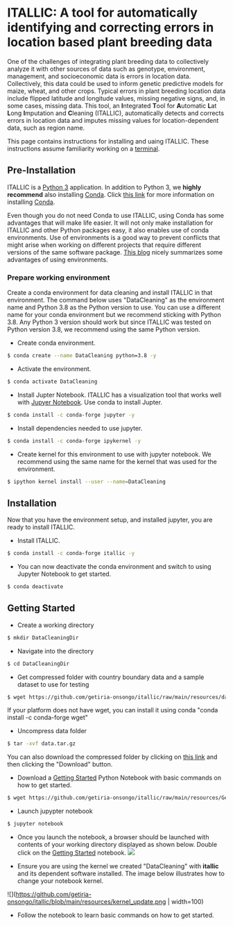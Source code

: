 # ITALLIC: A tool for automatically identifying and correcting errors in location based plant breeding data

One of the challenges of integrating plant breeding data to collectively analyze it with other sources of 
data such as genotype, environment, management, and socioeconomic data is errors in location data. Collectively, 
this data could be used to inform genetic predictive models for maize, wheat, and other crops. Typical errors in
plant breeding location data include flipped latitude and longitude values, missing negative signs, and, in some 
cases, missing data. This tool, an **I**ntegrated **T**ool for **A**utomatic **L**at **L**ong **I**mputation 
and **C**leaning (ITALLIC), automatically detects and corrects errors in location data and imputes missing values 
for location-dependent data, such as region name.    

This page contains instructions for installing and uaing ITALLIC. These instructions assume familiarity working on a [terminal](https://itconnect.uw.edu/learn/workshops/online-tutorials/web-publishing/what-is-a-terminal/). 

## Pre-Installation
ITALLIC is a [Python 3](https://www.python.org/downloads/) application. In addition to Python 3, we **highly recommend** also installing [Conda](https://docs.conda.io/en/latest/). Click [this link](https://docs.conda.io/projects/conda/en/latest/user-guide/install/) for more information on installing [Conda](https://docs.conda.io/en/latest/).

Even though you do not need Conda to use ITALLIC, using Conda has some advantages that will make life easier. It will not only make installation for ITALLIC and other Python packages easy, it also enables use of conda environments. Use of environments is a good way to prevent conflicts that might arise when working on different projects that require different versions of the same software package. [This blog](https://python-wrangler.com/how-and-why-you-should-use-conda-environments/) nicely summarizes some advantages of using environments.  


### Prepare working environment 

Create a conda environment for data cleaning and install ITALLIC in that environment. The command below uses "DataCleaning" as the environment name and Python 3.8 as the Python version to use. You can use a different name for your conda environment but we recommend sticking with Python 3.8. Any Python 3 version should work but since ITALLIC was tested on Python version 3.8, we recommend using the same Python version. 

* Create conda environment. 

```bash
$ conda create --name DataCleaning python=3.8 -y
```

* Activate the environment. 

```bash
$ conda activate DataCleaning
```

* Install Jupter Notebook. 
ITALLIC has a visualization tool that works well with [Jupyer Notebook](https://jupyter-notebook-beginner-guide.readthedocs.io/en/latest/what_is_jupyter.html). Use conda to install Jupter. 

```bash
$ conda install -c conda-forge jupyter -y
```

* Install dependencies needed to use jupyter. 

```bash
$ conda install -c conda-forge ipykernel -y
```

* Create kernel for this environment to use with jupyter notebook. We recommend using the same name for the kernel that was used for the environment. 

```bash
$ ipython kernel install --user --name=DataCleaning
```

## Installation
Now that you have the environment setup, and installed jupyter, you are ready to install ITALLIC. 

* Install ITALLIC. 

```bash
$ conda install -c conda-forge itallic -y
```

* You can now deactivate the conda environment and switch to using Jupyter Notebook to get started. 

```bash
$ conda deactivate
```

## Getting Started

* Create a working directory

```bash
$ mkdir DataCleaningDir
```

* Navigate into the directory

```bash
$ cd DataCleaningDir
```

* Get compressed folder with country boundary data and a sample dataset to use for testing

```bash
$ wget https://github.com/getiria-onsongo/itallic/raw/main/resources/data.tar.gz
```
If your platform does not have wget, you can install it using conda "conda install -c conda-forge wget"

* Uncompress data folder

```bash
$ tar -xvf data.tar.gz 
```
You can also download the compressed folder by clicking on [this link](https://github.com/getiria-onsongo/itallic/blob/main/resources/data.tar.gz) and then clicking the "Download" button. 

* Download a [Getting Started](https://github.com/getiria-onsongo/itallic/blob/main/resources/GettingStarted.ipynb) Python Notebook with basic commands on how to get started. 

```bash
$ wget https://github.com/getiria-onsongo/itallic/raw/main/resources/GettingStarted.ipynb
```

* Launch jupypter notebook

```bash
$ jupyter notebook
```

* Once you launch the notebook, a browser should be launched with contents of your working directory displayed as shown below. Double click on the [Getting Started](https://github.com/getiria-onsongo/itallic/blob/main/resources/GettingStarted.ipynb) notebook.
![](https://github.com/getiria-onsongo/itallic/blob/main/resources/JupyterNotebook.png)


* Ensure you are using the kernel we created "DataCleaning" with **itallic** and its dependent software installed. The image below illustrates how to change your notebook kernel. 

![](https://github.com/getiria-onsongo/itallic/blob/main/resources/kernel_update.png | width=100)

* Follow the notebook to learn basic commands on how to get started. 

<!--
* Launch jupyter notebook to get started. 

```bash
$ jupyter notebook
```


ITALLICs is written in pure Python, but has several dependecies such as GeoPandas that can be challenging to install. 
Therefore, we recommend installing ITALLIC using the "**Easy Install**". For those with experience using pip, we also 
provide instruction for installing using pip. 

#### Easy Install
The best and easiest way to install ITALLIC is using conda and conda-forge channel: 

```bash
$ conda install -c conda-forge itallic
```

If you do not have conda install, you can install it [here](https://docs.conda.io/projects/conda/en/latest/user-guide/install/). 

#### Pip Install
-->

